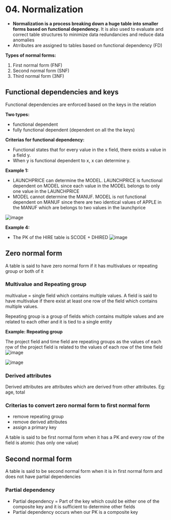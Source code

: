 # 04. Normalization
- **Normalization is a process breaking down a huge table into smaller forms based on functional dependency.** It is also used to evaluate and correct table structures to minimize data redundancies and reduce data anomalies
- Atrributes are assigned to tables based on functional dependency (FD)

**Types of normal forms:**
1. First normal form (FNF)
2. Second normal form (SNF)
3. Third normal form (3NF)

## Functional dependencies and keys
Functional dependencies are enforced based on the keys in the relation

**Two types:**
- functional dependent 
- fully functional dependent (dependent on all the the keys)

**Criterias for functional dependency:**
- Functional states that for every value in the x field, there exists a value in a field y.
- When y is functional dependent to x, x can determine y.

**Example 1:**
- LAUNCHPRICE can determine the MODEL. LAUNCHPRICE is functional dependent on MODEL since each value in the MODEL belongs to only one value in the LAUNCHPRICE
- MODEL cannot determine the MANUF. MODEL is not functional dependent on MANUF since there are two identical values of APPLE in the MANUF which are belongs to two values in the launchprice

![image](https://github.com/Fong20/Learning-repository/assets/150316121/6bbaf810-db65-478e-8ff0-a38afa50b06c)


**Example 4:**
- The PK of the HIRE table is SCODE + DHIRED
![image](https://github.com/Fong20/Learning-repository/assets/150316121/ac2b92b4-aaa2-4df5-a4ea-1077647b01b3)

## Zero normal form
A table is said to have zero normal form if it has multivalues or repeating group or both of it

  ### Multivalue and Repeating group
  multivalue = single field which contains multiple values. A field is said to have multivalue if there exist at least one row of the field which contains multiple values.
  
  Repeating group is a group of fields which contains multiple values and are related to each other and it is tied to a single entity 
  
  **Example: Repeating group**
  
  The project field and time field are repeating groups as the values of each row of the project field is related to the values of each row of the time field
  ![image](https://github.com/Fong20/Learning-repository/assets/150316121/f155ab87-1b2c-4ac2-b04d-48dea160cbc6)
  
  ![image](https://github.com/Fong20/Learning-repository/assets/150316121/4f798a93-c16a-4faa-afa5-c1e6255c9fc5)
  
  ### Derived attributes
  Derived attributes are attributes which are derived from other attributes. Eg: age, total

  ### Criterias to convert zero normal form to first normal form
  - remove repeating group
  - remove derived attributes
  - assign a primary key

  A table is said to be first normal form when it has a PK and every row of the field is atomic (has only one value)

## Second normal form
A table is said to be second normal form when it is in first normal form and does not have partial dependencies

  ### Partial dependency
  - Partial dependency = Part of the key which could be either one of the composite key and it is sufficient to determine other fields
  - Partial dependency occurs when our PK is a composite key
